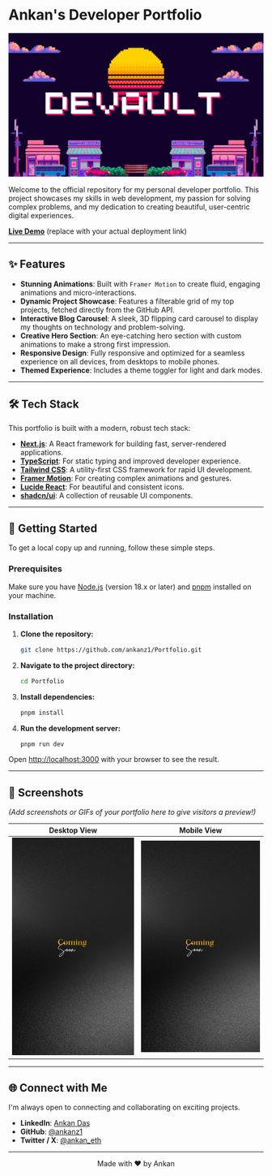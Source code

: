 # Ankan's Developer Portfolio

![Ankan's Portfolio Banner](public/images/devault-banner.jpg)

Welcome to the official repository for my personal developer portfolio. This project showcases my skills in web development, my passion for solving complex problems, and my dedication to creating beautiful, user-centric digital experiences.

**[Live Demo](https://ankanz-portfolio.vercel.app/)** (replace with your actual deployment link)

---

## ✨ Features

- **Stunning Animations**: Built with `Framer Motion` to create fluid, engaging animations and micro-interactions.
- **Dynamic Project Showcase**: Features a filterable grid of my top projects, fetched directly from the GitHub API.
- **Interactive Blog Carousel**: A sleek, 3D flipping card carousel to display my thoughts on technology and problem-solving.
- **Creative Hero Section**: An eye-catching hero section with custom animations to make a strong first impression.
- **Responsive Design**: Fully responsive and optimized for a seamless experience on all devices, from desktops to mobile phones.
- **Themed Experience**: Includes a theme toggler for light and dark modes.

---

## 🛠️ Tech Stack

This portfolio is built with a modern, robust tech stack:

- **[Next.js](https://nextjs.org/)**: A React framework for building fast, server-rendered applications.
- **[TypeScript](https://www.typescriptlang.org/)**: For static typing and improved developer experience.
- **[Tailwind CSS](https://tailwindcss.com/)**: A utility-first CSS framework for rapid UI development.
- **[Framer Motion](https://www.framer.com/motion/)**: For creating complex animations and gestures.
- **[Lucide React](https://lucide.dev/)**: For beautiful and consistent icons.
- **[shadcn/ui](https://ui.shadcn.com/)**: A collection of reusable UI components.

---

## 🚀 Getting Started

To get a local copy up and running, follow these simple steps.

### Prerequisites

Make sure you have [Node.js](https://nodejs.org/) (version 18.x or later) and [pnpm](https://pnpm.io/) installed on your machine.

### Installation

1.  **Clone the repository:**
    ```sh
    git clone https://github.com/ankanz1/Portfolio.git
    ```
2.  **Navigate to the project directory:**
    ```sh
    cd Portfolio
    ```
3.  **Install dependencies:**
    ```sh
    pnpm install
    ```
4.  **Run the development server:**
    ```sh
    pnpm run dev
    ```

Open [http://localhost:3000](http://localhost:3000) with your browser to see the result.

---

## 📸 Screenshots

*(Add screenshots or GIFs of your portfolio here to give visitors a preview!)*

| Desktop View                               | Mobile View                                |
| ------------------------------------------ | ------------------------------------------ |
| ![Desktop Screenshot](public/images/ComingSoon.png) | ![Mobile Screenshot](public/images/ComingSoon.png) |

---

## 🌐 Connect with Me

I'm always open to connecting and collaborating on exciting projects.

- **LinkedIn**: [Ankan Das](https://www.linkedin.com/in/ankanz/)
- **GitHub**: [@ankanz1](https://github.com/ankanz1)
- **Twitter / X**: [@ankan_eth](https://twitter.com/ankan_eth)

---

<p align="center">
  Made with ❤️ by Ankan
</p> 